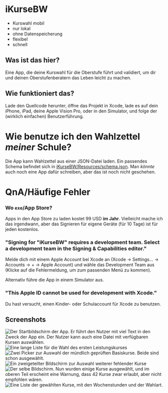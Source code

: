 iKurseBW
========

- Kurswahl mobil
- nur lokal
- ohne Datenspeicherung
- flexibel
- schnell

## Was ist das hier?

Eine App, die deine Kurswahl für die Oberstufe führt und validiert, um dir und deinen Oberstufenberatern das Leben leicht zu machen.

## Wie funktioniert das?

Lade den Quellcode herunter, öffne das Projekt in Xcode, lade es auf dein iPhone, iPad, deine Apple Vision Pro, oder in den Simulator, und folge der (wirklich einfachen) Benutzerführung.

# Wie benutze ich den Wahlzettel *meiner* Schule?

Die App kann Wahlzettel aus einer JSON-Datei laden. Ein passendes Schema befindet sich in [iKurseBW/Resources/schema.json](iKurseBW/Resources/schema.json). Man *könnte* auch noch eine App dafür schreiben, aber das ist noch nicht geschehen.

# QnA/Häufige Fehler

### Wo `exe`/App Store?

Apps in den App Store zu laden kostet 99 USD **im Jahr**. Vielleicht mache ich das irgendwann, aber das Signieren für eigene Geräte (für 10 Tage) ist für jeden kostenlos.

### "Signing for "iKurseBW" requires a development team. Select a development team in the Signing & Capabilities editor."

Melde dich mit einem Apple Account bei Xcode an (Xcode -> Settings… -> Accounts -> + -> Apple Account) und wähle das Development Team aus (Klicke auf die Fehlermeldung, um zum passenden Menü zu kommen).

Alternativ führe die App in einem Simulator aus.

### "This Apple ID cannot be used for development with Xcode."

Du hast versucht, einen Kinder- oder Schulaccount für Xcode zu benutzen.

## Screenshots

![Der Startbildschirm der App. Er führt den Nutzer mit viel Text in den Zweck der App ein. Der Nutzer kann auch eine Datei mit verfügbaren Kursen auswählen.](./Presentation%20Assets/0start18.png)
![Eine lange Liste für die Wahl des ersten Leistungskurses](./Presentation%20Assets/1lk18.png)
![Zwei Picker zur Auswahl der mündlich geprüften Basiskurse. Beide sind schon ausgewählt.](./Presentation%20Assets/2bm18.png)
![Ein zweigeteilter Bildschirm zur Auswahl weiterer fehlender Kurse](./Presentation%20Assets/3fehlen18.png)
![Der selbe Bildschirm. Nun wurden einige Kurse ausgewählt, und im oberen Teil erscheint eine Warnung, dass 42 Kurse zwar erlaubt, aber nicht empfohlen wären.](./Presentation%20Assets/4warnung18.png)
![Eine Liste der gewählten Kurse, mit den Wochenstunden und der Wahlart.](./Presentation%20Assets/5ende18.png)